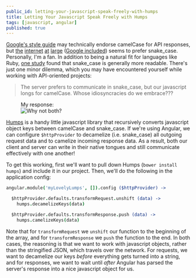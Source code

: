 ```yaml
---
public_id: letting-your-javascript-speak-freely-with-humps
title: Letting Your Javascript Speak Freely with Humps
tags: [javascript, angular]
published: true
---
```


<a title="Google Style Guide" href="https://google.github.io/styleguide/jsoncstyleguide.xml?showone=Property_Name_Format#Property_Name_Format" target="_blank">Google's style guide</a> may technically endorse camelCase for API responses, but <a title="Pinterest API" href="https://developers.pinterest.com/tools/api-explorer/" target="_blank">the</a> <a title="Twitter API" href="https://dev.twitter.com/rest/public" target="_blank">internet</a> <a title="Facebook API" href="https://developers.facebook.com/docs/graph-api/overview" target="_blank">at</a> <a title=
"Instagram API" target="_blank" href="https://instagram.com/developer/">large</a> (<a title="Google Places API" target="_blank" href="https://developers.google.com/places/web-service/">Google included</a>) seems to prefer snake_case. Personally, I'm a fan. In addition to being a natural fit for languages like Ruby, <a title="An Eye Tracking Study on camelCase and
under_score Identifier Styles" href="http://www.cs.kent.edu/~jmaletic/papers/ICPC2010-CamelCaseUnderScoreClouds.pdf">one study</a> found that snake_case is generally more readable. There's just one minor dilemma, which you may have encountered yourself while working with API-oriented projects:

> The server prefers to communicate in snake_case, but our javascript longs for camelCase. Whose idiosyncracies do we embrace???

<figure>
  <figcaption>My response:</figcaption>
  <div class="image-wrapper">
    <img src="/images/posts/why-not-both.gif" alt="Why not both?">
  </div>
</figure>

<a title="Humps" target="_blank" href="https://github.com/domchristie/humps">Humps</a> is a handy little javascript library that recursively converts javascript object keys between camelCase and snake_case. If we're using Angular, we can configure `$httpProvider` to decamelize (i.e. snake_case) all outgoing request data and to camelize incoming response data. As a result, both our client and server can write in their native tongues and still communicate effectively with one another!

To get this working, first we'll want to pull down Humps (`bower install humps`) and include it in our project. Then, we'll do the following in the application config:

```coffeescript
angular.module('myLovelyLumps', []).config ($httpProvider) ->

  $httpProvider.defaults.transformRequest.unshift (data) ->
    humps.decamelizeKeys(data)

  $httpProvider.defaults.transformResponse.push (data) ->
    humps.camelizeKeys(data)
```

Note that for `transformRequest` we `unshift` our function to the beginning of the array, and for `transformResponse` we `push` the function to the end. In both cases, the reasoning is that we want to work with javascript objects, rather than the stringified JSON, which travels over the network. For requests, we want to decamelize our keys *before* everything gets turned into a string, and for responses, we want to wait until *after* Angular has parsed the server's response into a nice javascript object for us.

